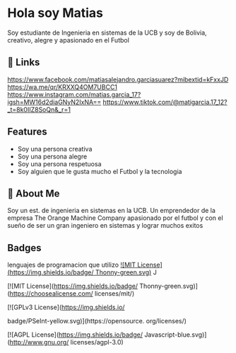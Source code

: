 # Hola soy Matias
Soy estudiante de Ingenieria en sistemas de la UCB y soy de Bolivia, creativo, alegre y apasionado en el Futbol 



## 🔗 Links
https://www.facebook.com/matiasalejandro.garciasuarez?mibextid=kFxxJD
https://wa.me/qr/KRXXQ4OM7UBCC1
https://www.instagram.com/matias.garcia_17?igsh=MW16d2diaGNyN2IxNA==
https://www.tiktok.com/@matigarcia.17_12?_t=8k0IIZ8SoQn&_r=1

## Features

- Soy una persona creativa
- Soy una persona alegre
- Soy una persona respetuosa
- Soy alguien que le gusta mucho el Futbol y la tecnologia


## 🚀 About Me
Soy un est. de ingenieria en sistemas en la UCB. Un emprendedor de la empresa The Orange Machine Company
apasionado por el futbol y con el sueño de ser un gran ingeniero en sistemas y lograr muchos exitos

## Badges
lenguajes de programacion que utilizo
[![MIT License](https://img.shields.io/badge/ Thonny-green.svg)](https://choosealicense.com/ licenses/mit/)
J

[![MIT License](https://img.shields.io/badge/ Thonny-green.svg)](https://choosealicense.com/ licenses/mit/)

[![GPLv3 License](https://img.shields.io/

badge/PSeInt-yellow.svg)](https://opensource. org/licenses/)

[![AGPL License](https://img.shields.io/badge/ Javascript-blue.svg)](http://www.gnu.org/ licenses/agpl-3.0)
